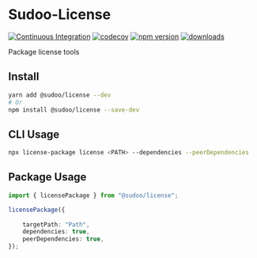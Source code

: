 # Sudoo-License

[![Continuous Integration](https://github.com/SudoDotDog/Sudoo-License/actions/workflows/ci.yml/badge.svg)](https://github.com/SudoDotDog/Sudoo-License/actions/workflows/ci.yml)
[![codecov](https://codecov.io/gh/SudoDotDog/Sudoo-License/branch/master/graph/badge.svg)](https://codecov.io/gh/SudoDotDog/Sudoo-License)
[![npm version](https://badge.fury.io/js/%40sudoo%2Flicense.svg)](https://www.npmjs.com/package/@sudoo/license)
[![downloads](https://img.shields.io/npm/dm/@sudoo/license.svg)](https://www.npmjs.com/package/@sudoo/license)

Package license tools

## Install

```sh
yarn add @sudoo/license --dev
# Or
npm install @sudoo/license --save-dev
```

## CLI Usage

```sh
npx license-package license <PATH> --dependencies --peerDependencies
```

## Package Usage

```ts
import { licensePackage } from "@sudoo/license";

licensePackage({
    
    targetPath: "Path",
    dependencies: true,
    peerDependencies: true,
});
```
